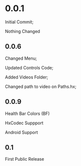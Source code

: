 # 0.0.1
Initial Commit; 

Nothing Changed 
## 0.0.6
Changed Menu; 

Updated Controls Code;

Added Videos Folder; 

Changed path to video on Paths.hx;

## 0.0.9 
Health Bar Colors (BF)

HxCodec Suppport 

Android Support

## 0.1
First Public Release
